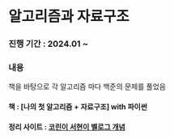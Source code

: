 # 알고리즘과 자료구조

### 진행 기간 : 2024.01 ~
### 내용 
책을 바탕으로 각 알고리즘 마다 백준의 문제를 풀었음

#### 책 : [나의 첫 알고리즘 + 자료구조] with 파이썬
#### 정리 사이트 : [코린이 서현이 벨로그 개념](https://velog.io/@sseohyun_0v0/posts)
